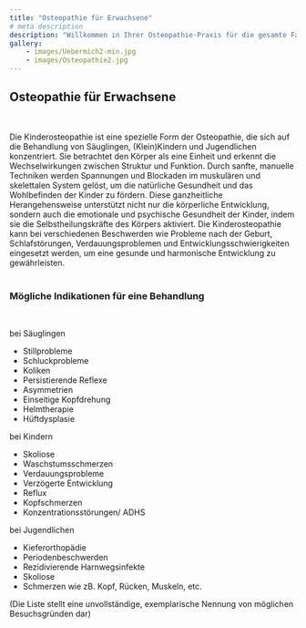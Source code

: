 ```yaml
---
title: "Osteopathie für Erwachsene"
# meta description
description: "Willkommen in Ihrer Osteopathie-Praxis für die gesamte Familie. Spezialisiert auf Säuglinge, Kinder und Frauen vor und nach der Geburt."
gallery:
    - images/Uebermich2-min.jpg
    - images/Osteopathie2.jpg
---
```


## Osteopathie für Erwachsene
<br>

Die Kinderosteopathie ist eine spezielle Form der Osteopathie, die sich auf die Behandlung von Säuglingen, (Klein)Kindern und Jugendlichen konzentriert. Sie betrachtet den Körper als eine Einheit und erkennt die Wechselwirkungen zwischen Struktur und Funktion. Durch sanfte, manuelle Techniken werden Spannungen und Blockaden im muskulären und skelettalen System gelöst, um die natürliche Gesundheit und das Wohlbefinden der Kinder zu fördern. Diese ganzheitliche Herangehensweise unterstützt nicht nur die körperliche Entwicklung, sondern auch die emotionale und psychische Gesundheit der Kinder, indem sie die Selbstheilungskräfte des Körpers aktiviert. Die Kinderosteopathie kann bei verschiedenen Beschwerden wie Probleme nach der Geburt, Schlafstörungen, Verdauungsproblemen und Entwicklungsschwierigkeiten eingesetzt werden, um eine gesunde und harmonische Entwicklung zu gewährleisten.
<br>
<br>

### Mögliche Indikationen für eine Behandlung
<br>

bei Säuglingen

* Stillprobleme
* Schluckprobleme
* Koliken
* Persistierende Reflexe
* Asymmetrien
* Einseitige Kopfdrehung
* Helmtherapie
* Hüftdysplasie

bei Kindern

* Skoliose
* Waschstumsschmerzen
* Verdauungsprobleme
* Verzögerte Entwicklung
* Reflux
* Kopfschmerzen
* Konzentrationsstörungen/ ADHS

bei Jugendlichen

* Kieferorthopädie
* Periodenbeschwerden
* Rezidivierende Harnwegsinfekte
* Skoliose
* Schmerzen wie zB. Kopf, Rücken, Muskeln, etc.

(Die Liste stellt eine unvollständige, exemplarische Nennung von möglichen Besuchsgründen dar)